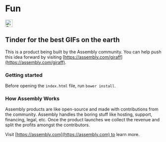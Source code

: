 # Fun

<a href="https://assembly.com/giraff/bounties?utm_campaign=assemblage&utm_source=giraff&utm_medium=repo_badge"><img src="https://asm-badger.herokuapp.com/giraff/badges/tasks.svg" height="24px" alt="Open Tasks" /></a>

## Tinder for the best GIFs on the earth

This is a product being built by the Assembly community. You can help push this idea forward by visiting [https://assembly.com/giraff](https://assembly.com/giraff).

### Getting started

Before opening the `index.html` file, run `bower install`.

### How Assembly Works

Assembly products are like open-source and made with contributions from the community. Assembly handles the boring stuff like hosting, support, financing, legal, etc. Once the product launches we collect the revenue and split the profits amongst the contributors.

Visit [https://assembly.com](https://assembly.com) to learn more.

